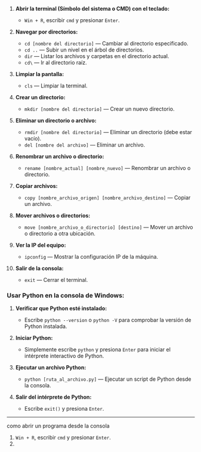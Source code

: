 1. **Abrir la terminal (Símbolo del sistema o CMD) con el teclado:**
    
    - `Win + R`, escribir `cmd` y presionar `Enter`.
2. **Navegar por directorios:**
    
    - `cd [nombre del directorio]` — Cambiar al directorio especificado.
    - `cd ..` — Subir un nivel en el árbol de directorios.
    - `dir` — Listar los archivos y carpetas en el directorio actual.
    - `cd\` — Ir al directorio raíz.
3. **Limpiar la pantalla:**
    
    - `cls` — Limpiar la terminal.
4. **Crear un directorio:**
    
    - `mkdir [nombre del directorio]` — Crear un nuevo directorio.
5. **Eliminar un directorio o archivo:**
    
    - `rmdir [nombre del directorio]` — Eliminar un directorio (debe estar vacío).
    - `del [nombre del archivo]` — Eliminar un archivo.
6. **Renombrar un archivo o directorio:**
    
    - `rename [nombre_actual] [nombre_nuevo]` — Renombrar un archivo o directorio.
7. **Copiar archivos:**
    
    - `copy [nombre_archivo_origen] [nombre_archivo_destino]` — Copiar un archivo.
8. **Mover archivos o directorios:**
    
    - `move [nombre_archivo_o_directorio] [destino]` — Mover un archivo o directorio a otra ubicación.
9. **Ver la IP del equipo:**
    
    - `ipconfig` — Mostrar la configuración IP de la máquina.
10. **Salir de la consola:**
    
    - `exit` — Cerrar el terminal.

### Usar Python en la consola de Windows:

1. **Verificar que Python esté instalado:**
    
    - Escribe `python --version` o `python -V` para comprobar la versión de Python instalada.
2. **Iniciar Python:**
    
    - Simplemente escribe `python` y presiona `Enter` para iniciar el intérprete interactivo de Python.
3. **Ejecutar un archivo Python:**
    
    - `python [ruta_al_archivo.py]` — Ejecutar un script de Python desde la consola.
4. **Salir del intérprete de Python:**
    
    - Escribe `exit()` y presiona `Enter`.



----
como abrir un programa desde la consola 

 1. `Win + R`, escribir `cmd` y presionar `Enter`.
 2. 